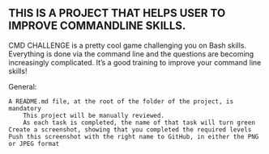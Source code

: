 THIS IS A PROJECT THAT HELPS USER TO IMPROVE COMMANDLINE SKILLS.
--------------------------------------------------------------------



CMD CHALLENGE is a pretty cool game challenging you on Bash skills. Everything is done via the command line and the questions are becoming increasingly complicated. It’s a good training to improve your command line skills!


General:
    
	A README.md file, at the root of the folder of the project, is mandatory
    	This project will be manually reviewed.
    	As each task is completed, the name of that task will turn green
	Create a screenshot, showing that you completed the required levels
	Push this screenshot with the right name to GitHub, in either the PNG or JPEG format

